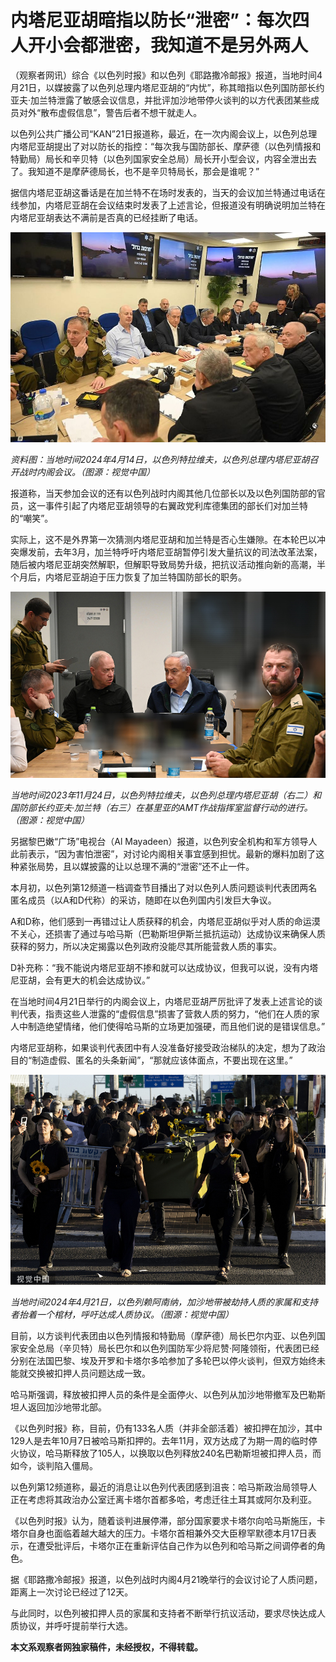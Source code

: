 # 内塔尼亚胡暗指以防长“泄密”：每次四人开小会都泄密，我知道不是另外两人

（观察者网讯）综合《以色列时报》和以色列《耶路撒冷邮报》报道，当地时间4月21日，以媒披露了以色列总理内塔尼亚胡的“内忧”，称其暗指以色列国防部长约亚夫·加兰特泄露了敏感会议信息，并批评加沙地带停火谈判的以方代表团某些成员对外“散布虚假信息”，警告后者不想干就走人。

以色列公共广播公司“KAN”21日报道称，最近，在一次内阁会议上，以色列总理内塔尼亚胡提出了对以防长的指控：“每次我与国防部长、摩萨德（以色列情报和特勤局）局长和辛贝特（以色列国家安全总局）局长开小型会议，内容全泄出去了。我知道不是摩萨德局长，也不是辛贝特局长，那会是谁呢？”

据信内塔尼亚胡这番话是在加兰特不在场时发表的，当天的会议加兰特通过电话在线参加，内塔尼亚胡在会议结束时发表了上述言论，但报道没有明确说明加兰特在内塔尼亚胡表达不满前是否真的已经挂断了电话。

![ce37a6ce2f944052df135a20fc399a73.jpg](https://raw.githubusercontent.com/qqhsx/qqnews_image/main/2024/04/22/内塔尼亚胡暗指以防长“泄密”：每次四人开小会都泄密，我知道不是另外两人/ce37a6ce2f944052df135a20fc399a73.jpg)

_资料图：当地时间2024年4月14日，以色列特拉维夫，以色列总理内塔尼亚胡召开战时内阁会议。（图源：视觉中国）_

报道称，当天参加会议的还有以色列战时内阁其他几位部长以及以色列国防部的官员，这一事件引起了内塔尼亚胡领导的右翼政党利库德集团的部长们对加兰特的“嘲笑”。

实际上，这不是外界第一次猜测内塔尼亚胡和加兰特是否心生嫌隙。在本轮巴以冲突爆发前，去年3月，加兰特呼吁内塔尼亚胡暂停引发大量抗议的司法改革法案，随后被内塔尼亚胡突然解职，但解职导致局势升级，把抗议活动推向新的高潮，半个月后，内塔尼亚胡迫于压力恢复了加兰特国防部长的职务。

![100418b2b3b67c66357448a47e633f37.jpg](https://raw.githubusercontent.com/qqhsx/qqnews_image/main/2024/04/22/内塔尼亚胡暗指以防长“泄密”：每次四人开小会都泄密，我知道不是另外两人/100418b2b3b67c66357448a47e633f37.jpg)

_当地时间2023年11月24日，以色列特拉维夫，以色列总理内塔尼亚胡（右二）和国防部长约亚夫·加兰特（右三）在基里亚的AMT作战指挥室监督行动的进行。（图源：视觉中国）_

另据黎巴嫩“广场”电视台（Al
Mayadeen）报道，以色列安全机构和军方领导人此前表示，“因为害怕泄密”，对讨论内阁相关事宜感到担忧。最新的爆料加剧了这种紧张局势，且以媒披露的让以总理不满的“泄密”还不止一件。

本月初，以色列第12频道一档调查节目播出了对以色列人质问题谈判代表团两名匿名成员（以A和D代称）的采访，随即在以色列国内引发巨大争议。

A和D称，他们感到一再错过让人质获释的机会，内塔尼亚胡似乎对人质的命运漠不关心，还损害了通过与哈马斯（巴勒斯坦伊斯兰抵抗运动）达成协议来确保人质获释的努力，所以决定揭露以色列政府没能尽其所能营救人质的事实。

D补充称：“我不能说内塔尼亚胡不掺和就可以达成协议，但我可以说，没有内塔尼亚胡，会有更大的机会达成协议。”

在当地时间4月21日举行的内阁会议上，内塔尼亚胡严厉批评了发表上述言论的谈判代表，指责这些人泄露的“虚假信息”损害了营救人质的努力，“他们在人质的家人中制造绝望情绪，他们使得哈马斯的立场更加强硬，而且他们说的是错误信息。”

内塔尼亚胡称，如果谈判代表团中有人没准备好接受政治梯队的决定，想为了政治目的“制造虚假、匿名的头条新闻”，“那就应该体面点，不要出现在这里。”

![f743a70f5365f56166f2c36eee928336.jpg](https://raw.githubusercontent.com/qqhsx/qqnews_image/main/2024/04/22/内塔尼亚胡暗指以防长“泄密”：每次四人开小会都泄密，我知道不是另外两人/f743a70f5365f56166f2c36eee928336.jpg)

_当地时间2024年4月21日，以色列赖阿南纳，加沙地带被劫持人质的家属和支持者抬着一个棺材，呼吁达成人质协议。（图源：视觉中国）_

目前，以方谈判代表团由以色列情报和特勤局（摩萨德）局长巴尔内亚、以色列国家安全总局（辛贝特）局长巴尔和以色列国防军少将尼赞·阿隆领衔，代表团已经分别在法国巴黎、埃及开罗和卡塔尔多哈参加了多轮巴以停火谈判，但双方始终未能就交换被扣押人员问题达成一致。

哈马斯强调，释放被扣押人员的条件是全面停火、以色列从加沙地带撤军及巴勒斯坦人返回加沙地带北部。

《以色列时报》称，目前，仍有133名人质（并非全部活着）被扣押在加沙，其中129人是去年10月7日被哈马斯扣押的。去年11月，双方达成了为期一周的临时停火协议，哈马斯释放了105人，以换取以色列释放240名巴勒斯坦被扣押人员，而如今，谈判陷入僵局。

以色列第12频道称，最近的消息让以色列代表团感到沮丧：哈马斯政治局领导人正在考虑将其政治办公室迁离卡塔尔首都多哈，考虑迁往土耳其或阿尔及利亚。

《以色列时报》认为，随着谈判进展停滞，部分国家要求卡塔尔向哈马斯施压，卡塔尔自身也面临着越大越大的压力。卡塔尔首相兼外交大臣穆罕默德本月17日表示，在遭受批评后，卡塔尔正在重新评估自己作为以色列和哈马斯之间调停者的角色。

据《耶路撒冷邮报》报道，以色列战时内阁4月21晚举行的会议讨论了人质问题，距离上一次讨论已经过了12天。

与此同时，以色列被扣押人员的家属和支持者不断举行抗议活动，要求尽快达成人质协议，并呼吁提前举行大选。

**本文系观察者网独家稿件，未经授权，不得转载。**

